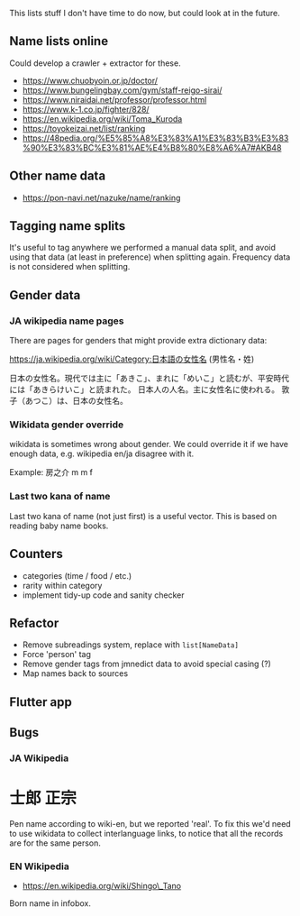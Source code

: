 This lists stuff I don't have time to do now, but could look at in
the future.

## Name lists online

Could develop a crawler + extractor for these.

* https://www.chuobyoin.or.jp/doctor/
* https://www.bungelingbay.com/gym/staff-reigo-sirai/
* https://www.niraidai.net/professor/professor.html
* https://www.k-1.co.jp/fighter/828/
* https://en.wikipedia.org/wiki/Toma_Kuroda
* https://toyokeizai.net/list/ranking
* https://48pedia.org/%E5%85%A8%E3%83%A1%E3%83%B3%E3%83%90%E3%83%BC%E3%81%AE%E4%B8%80%E8%A6%A7#AKB48

## Other name data

* https://pon-navi.net/nazuke/name/ranking

## Tagging name splits

It's useful to tag anywhere we performed a manual data split, and
avoid using that data (at least in preference) when splitting again.
Frequency data is not considered when splitting.

## Gender data

### JA wikipedia name pages

There are pages for genders that might provide extra dictionary data:

https://ja.wikipedia.org/wiki/Category:日本語の女性名 (男性名・姓)

  日本の女性名。現代では主に「あきこ」、まれに「めいこ」と読むが、平安時代には「あきらけいこ」と読まれた。
  日本人の人名。主に女性名に使われる。
  敦子（あつこ）は、日本の女性名。

### Wikidata gender override

wikidata is sometimes wrong about gender. We could override it if we have
enough data, e.g. wikipedia en/ja disagree with it.

Example: 房之介 m m f

### Last two kana of name

Last two kana of name (not just first) is a useful vector. This is based
on reading baby name books.

## Counters

 - categories (time / food / etc.)
 - rarity within category
 - implement tidy-up code and sanity checker

## Refactor

 - Remove subreadings system, replace with `list[NameData]`
 - Force 'person' tag
 - Remove gender tags from jmnedict data to avoid special casing (?)
 - Map names back to sources

## Flutter app

## Bugs

### JA Wikipedia

# 士郎 正宗

Pen name according to wiki-en, but we reported 'real'.
To fix this we'd need to use wikidata to collect interlanguage links, to notice
that all the records are for the same person.

### EN Wikipedia

 - https://en.wikipedia.org/wiki/Shingo\_Tano

Born name in infobox.
